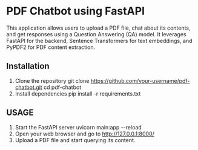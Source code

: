 # PDF Chatbot using FastAPI

This application allows users to upload a PDF file, chat about its contents, and get responses using a Question Answering (QA) model. It leverages FastAPI for the backend, Sentence Transformers for text embeddings, and PyPDF2 for PDF content extraction.

## Installation
1. Clone the repository
   git clone https://github.com/your-username/pdf-chatbot.git
   cd pdf-chatbot
2. Install dependencies
   pip install -r requirements.txt
## USAGE
 1. Start the FastAPI server
    uvicorn main:app --reload
 2. Open your web browser and go to http://127.0.0.1:8000/
 3. Upload a PDF file and start querying its content.
